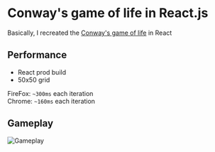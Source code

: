 # Conway's game of life in React.js

Basically, I recreated the <a href="https://en.wikipedia.org/wiki/Conway%27s_Game_of_Life">Conway's game of life</a> in React

## Performance

- React prod build
- 50x50 grid

FireFox: ```~300ms``` each iteration <br>
Chrome: ```~160ms``` each iteration

## Gameplay

![Gameplay](https://i.imgur.com/kJk4GX1.gif)